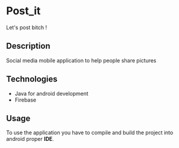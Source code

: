 # Post_it
Let's post bitch ! 


## Description

Social media mobile application to help people share pictures

## Technologies

* Java for android development
* Firebase

## Usage

To use the application you have to compile and build the project into android proper __IDE__. 
